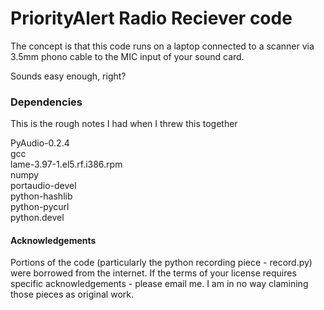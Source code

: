 # PriorityAlert Radio Reciever code

The concept is that this code runs on a laptop connected to a scanner via 3.5mm phono cable to the MIC input of your sound card. 

Sounds easy enough, right?


### Dependencies

This is the rough notes I had when I threw this together

PyAudio-0.2.4  
gcc  
lame-3.97-1.el5.rf.i386.rpm  
numpy  
portaudio-devel  
python-hashlib  
python-pycurl  
python.devel

#### Acknowledgements

Portions of the code (particularly the python recording piece - record.py) were borrowed from the internet. If the terms of your license requires specific acknowledgements - please email me. I am in no way clamining those pieces as original work. 
